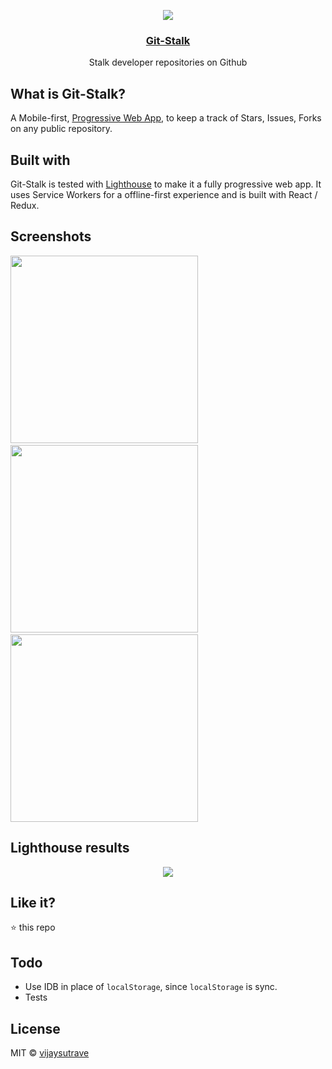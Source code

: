 <p align="center">
  <a href="https://vijaysutrave.github.io/git-stalk/">
    <img src="http://vijaysutrave.com/git-stalk.png">
  </a>
  <h3 align="center"><a href="https://vijaysutrave.github.io/git-stalk/" target="_blank">Git-Stalk</a></h2>
  <p align="center">Stalk developer repositories on Github</p>
</p>

## What is Git-Stalk?
A Mobile-first, [Progressive Web App](https://developers.google.com/web/progressive-web-apps/), to keep a track of Stars, Issues, Forks on any 
public repository. 

## Built with
Git-Stalk is tested with [Lighthouse](https://github.com/GoogleChrome/lighthouse) to make it a fully progressive web app.
It uses Service Workers for a offline-first experience and is built with React / Redux. 

## Screenshots
<img src="http://vijaysutrave.com/git-stalk1.jpeg" height="300" width="auto" style="margin-right: 30px; display: inline-block;"/>&nbsp;&nbsp;<img src="http://vijaysutrave.com/git-stalk3.jpeg" height="300" width="auto" />&nbsp;&nbsp;<img src="http://vijaysutrave.com/git-stalk2.jpeg" height="300" width="auto" />
</div>

## Lighthouse results
<p align="center"> 
    <img src="http://vijaysutrave.com/git-stalk-results.png">
</p>


## Like it?
:star: this repo


## Todo
- Use IDB in place of `localStorage`, since `localStorage` is sync.
- Tests


## License
MIT © [vijaysutrave](https://github.com/vijaysutrave)
